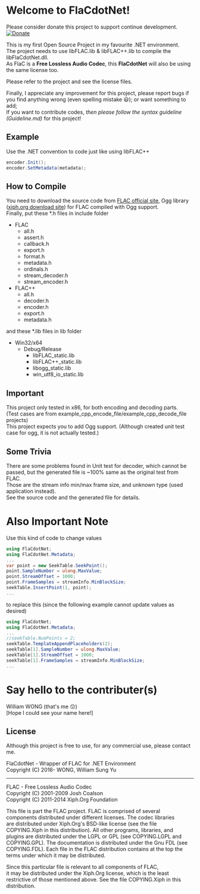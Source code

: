 # Welcome to FlaCdotNet!

Please consider donate this project to support continue development.  
[![Donate](https://img.shields.io/badge/Donate-PayPal-blue.svg)](https://www.paypal.com/cgi-bin/webscr?cmd=_s-xclick&hosted_button_id=76EM5QKU7RP6W)

This is my first Open Source Project in my favourite .NET environment.  
The project needs to use libFLAC.lib & libFLAC++.lib to compile the libFlaCdotNet.dll.  
As FlaC is a **Free Lossless Audio Codec**, this **FlaCdotNet** will also be using the same license too.  

Please refer to the project and see the license files.  

Finally, I appreciate any improvement for this project, please report bugs if you find anything wrong (even spelling mistake :smiley:); or want something to add;  
If you want to contribute codes, *then please follow the syntax guideline (Guideline.md)* for this project!  

## Example
Use the .NET convention to code just like using libFLAC++  
``` C#
encoder.Init();
encoder.SetMetadata(metadata);
```

## How to Compile
You need to download the source code from [FLAC official site](http://xiph.org/flac/), Ogg library ([xiph.org download site](http://xiph.org/downloads/)) for FLAC compiled with Ogg support.  
Finally, put these *.h files in include folder  
* FLAC
  * all.h
  * assert.h
  * callback.h
  * export.h
  * format.h
  * metadata.h
  * ordinals.h
  * stream_decoder.h
  * stream_encoder.h
* FLAC++
  * all.h
  * decoder.h
  * encoder.h
  * export.h
  * metadata.h
  
and these *.lib files in lib folder  
* Win32/x64
  * Debug/Release
    * libFLAC_static.lib
    * libFLAC++_static.lib
    * libogg_static.lib
    * win_utf8_io_static.lib

## Important
This project only tested in x86, for both encoding and decoding parts.  
(Test cases are from example_cpp_encode_file/example_cpp_decode_file projects)  
This project expects you to add Ogg support. (Although created unit test case for ogg, it is not actually tested.)  

## **Some Trivia**
There are some problems found in Unit test for decoder, which cannot be passed, but the generated file is ~100% same as the original test from FLAC.  
Those are the stream info min/max frame size, and unknown type (used application instead).  
See the source code and the generated file for details.  

# Also Important Note
Use this kind of code to change values  
``` C#
using FlaCdotNet;
using FlaCdotNet.Metadata;
...
var point = new SeekTable.SeekPoint();
point.SampleNumber = ulong.MaxValue;
point.StreamOffset = 1000;
point.FrameSamples = streamInfo.MinBlockSize;
seekTable.InsertPoint(1, point);
...
```
to replace this (since the following example cannot update values as desired)  
``` C#
using FlaCdotNet;
using FlaCdotNet.Metadata;
...
//seekTable.NumPoints = 2;
seekTable.TemplateAppendPlaceholders(2);
seekTable[1].SampleNumber = ulong.MaxValue;
seekTable[1].StreamOffset = 1000;
seekTable[1].FrameSamples = streamInfo.MinBlockSize;
...
```

# Say hello to the contributer(s)
William WONG (that's me :kissing:)  
[Hope I could see your name here!]  

## License
Although this project is free to use, for any commercial use, please contact me.  

FlaCdotNet - Wrapper of FLAC for .NET Environment  
Copyright (C) 2016-      WONG, William Sung Yu  
*********************************************  
FLAC - Free Lossless Audio Codec  
Copyright (C) 2001-2009  Josh Coalson  
Copyright (C) 2011-2014  Xiph.Org Foundation  
  
This file is part the FLAC project.  FLAC is comprised of several  
components distributed under different licenses.  The codec libraries  
are distributed under Xiph.Org's BSD-like license (see the file  
COPYING.Xiph in this distribution).  All other programs, libraries, and  
plugins are distributed under the LGPL or GPL (see COPYING.LGPL and  
COPYING.GPL).  The documentation is distributed under the Gnu FDL (see  
COPYING.FDL).  Each file in the FLAC distribution contains at the top the  
terms under which it may be distributed.  
  
Since this particular file is relevant to all components of FLAC,  
it may be distributed under the Xiph.Org license, which is the least  
restrictive of those mentioned above.  See the file COPYING.Xiph in this  
distribution.  
